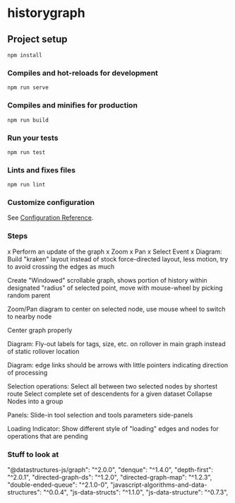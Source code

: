 # historygraph

## Project setup
```
npm install
```

### Compiles and hot-reloads for development
```
npm run serve
```

### Compiles and minifies for production
```
npm run build
```

### Run your tests
```
npm run test
```

### Lints and fixes files
```
npm run lint
```

### Customize configuration
See [Configuration Reference](https://cli.vuejs.org/config/).

### Steps
x Perform an update of the graph
x Zoom
x Pan
x Select Event
x Diagram:  Build "kraken" layout instead of stock force-directed layout, less motion, try to avoid crossing the edges as much

Create "Windowed" scrollable graph, shows portion of history within designated "radius" of selected point, move with mouse-wheel by picking random parent

Zoom/Pan diagram to center on selected node, use mouse wheel to switch to nearby node

Center graph properly


Diagram:  Fly-out labels for tags, size, etc. on rollover in main graph instead of static rollover location

Diagram: edge links should be arrows with little pointers indicating direction of processing

Selection operations: 
    Select all between two selected nodes by shortest route
    Select complete set of descendents for a given dataset
    Collapse Nodes into a group

Panels: Slide-in tool selection and tools parameters side-panels

Loading Indicator: 
    Show different style of "loading" edges and nodes for operations that are pending


### Stuff to look at

"@datastructures-js/graph": "^2.0.0",
"denque": "^1.4.0",
"depth-first": "^2.0.1",
"directed-graph-ds": "^1.2.0",
"directed-graph-map": "^1.2.3",
"double-ended-queue": "^2.1.0-0",
"javascript-algorithms-and-data-structures": "^0.0.4",
"js-data-structs": "^1.1.0",
"js-data-structure": "^0.7.3",